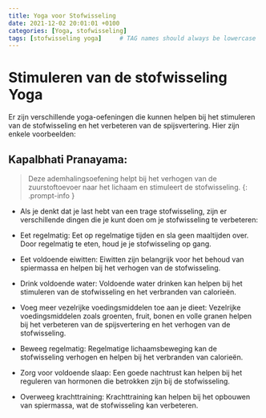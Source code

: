 ```yaml
---
title: Yoga voor Stofwisseling
date: 2021-12-02 20:01:01 +0100
categories: [Yoga, stofwisseling]
tags: [stofwisseling yoga]     # TAG names should always be lowercase
---
```

# Stimuleren van de stofwisseling Yoga

Er zijn verschillende yoga-oefeningen die kunnen helpen bij het stimuleren van de stofwisseling en het verbeteren van de
spijsvertering. Hier zijn enkele voorbeelden:


## Kapalbhati Pranayama:

> Deze ademhalingsoefening helpt bij het verhogen van de zuurstoftoevoer naar het lichaam en
> stimuleert de stofwisseling.
{: .prompt-info }


- Als je denkt dat je last hebt van een trage stofwisseling, zijn er verschillende dingen die je kunt doen om je
  stofwisseling te verbeteren:

- Eet regelmatig: Eet op regelmatige tijden en sla geen maaltijden over. Door regelmatig te eten, houd je je stofwisseling
  op gang.

- Eet voldoende eiwitten: Eiwitten zijn belangrijk voor het behoud van spiermassa en helpen bij het verhogen van de
  stofwisseling.

- Drink voldoende water: Voldoende water drinken kan helpen bij het stimuleren van de stofwisseling en het verbranden van
  calorieën.

- Voeg meer vezelrijke voedingsmiddelen toe aan je dieet: Vezelrijke voedingsmiddelen zoals groenten, fruit, bonen en
  volle granen helpen bij het verbeteren van de spijsvertering en het verhogen van de stofwisseling.

- Beweeg regelmatig: Regelmatige lichaamsbeweging kan de stofwisseling verhogen en helpen bij het verbranden van
  calorieën.

- Zorg voor voldoende slaap: Een goede nachtrust kan helpen bij het reguleren van hormonen die betrokken zijn bij de
  stofwisseling.

- Overweeg krachttraining: Krachttraining kan helpen bij het opbouwen van spiermassa, wat de stofwisseling kan verbeteren.
